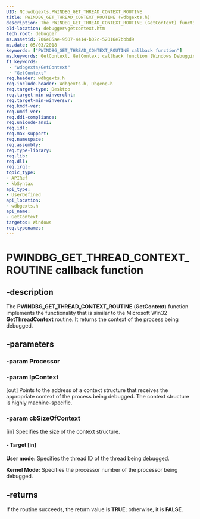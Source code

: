 ```yaml
---
UID: NC:wdbgexts.PWINDBG_GET_THREAD_CONTEXT_ROUTINE
title: PWINDBG_GET_THREAD_CONTEXT_ROUTINE (wdbgexts.h)
description: The PWINDBG_GET_THREAD_CONTEXT_ROUTINE (GetContext) function implements the functionality that is similar to the Microsoft Win32 GetThreadContext routine. It returns the context of the process being debugged.
old-location: debugger\getcontext.htm
tech.root: debugger
ms.assetid: 706e05ae-9507-4414-b02c-52016e7bbbd9
ms.date: 05/03/2018
keywords: ["PWINDBG_GET_THREAD_CONTEXT_ROUTINE callback function"]
ms.keywords: GetContext, GetContext callback function [Windows Debugging], PWINDBG_GET_THREAD_CONTEXT_ROUTINE, PWINDBG_GET_THREAD_CONTEXT_ROUTINE callback, WdbgExts_Ref_52639fac-abbf-4abc-a01f-361d14e49fd0.xml, debugger.getcontext, wdbgexts/GetContext
f1_keywords:
 - "wdbgexts/GetContext"
 - "GetContext"
req.header: wdbgexts.h
req.include-header: Wdbgexts.h, Dbgeng.h
req.target-type: Desktop
req.target-min-winverclnt: 
req.target-min-winversvr: 
req.kmdf-ver: 
req.umdf-ver: 
req.ddi-compliance: 
req.unicode-ansi: 
req.idl: 
req.max-support: 
req.namespace: 
req.assembly: 
req.type-library: 
req.lib: 
req.dll: 
req.irql: 
topic_type:
- APIRef
- kbSyntax
api_type:
- UserDefined
api_location:
- wdbgexts.h
api_name:
- GetContext
targetos: Windows
req.typenames: 
---
```


# PWINDBG_GET_THREAD_CONTEXT_ROUTINE callback function


## -description


The <b>PWINDBG_GET_THREAD_CONTEXT_ROUTINE</b> (<b>GetContext</b>) function implements the functionality that is similar to the Microsoft Win32 <b>GetThreadContext</b> routine. It returns the context of the process being debugged. 


## -parameters




### -param Processor


### -param lpContext 
[out]
Points to the address of a context structure that receives the appropriate context of the process being debugged. The context structure is highly machine-specific. 


### -param cbSizeOfContext 
[in]
Specifies the size of the context structure.


#### - Target [in]

<b>User mode:</b>  Specifies the thread ID of the thread being debugged.

<b>Kernel Mode:</b>  Specifies the processor number of the processor being debugged.


## -returns



If the routine succeeds, the return value is <b>TRUE</b>; otherwise, it is <b>FALSE</b>. 



